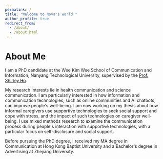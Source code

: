 ```yaml
---
permalink: /
title: "Welcome to Nova's world!"
author_profile: true
redirect_from: 
  - /about/
  - /about.html
---
```






About Me
======
I am a PhD candidate at the Wee Kim Wee School of Communication and Information, Nanyang Technological University, supervised by the [Prof. Shirley Ho](https://blogs.ntu.edu.sg/shirleysho/). 

My research interests lie in health communication and science communication. I am particularly interested in how information and communication technologies, such as online communities and AI chatbots, can improve people's well-being. I am now working on my thesis about how informal caregivers use supportive technologies to seek social support and cope with stress, and the impact of such technologies on caregiver well-being. I use mixed methods research to examine the communication process during people's interaction with supportive technologies, with a particular focus on self-disclosure and social support. 

Before pursuing the PhD degree, I received my MA degree in Communication at Hong Kong Baptist University and a Bachelor's degree in Advertising at Zhejiang University. 
